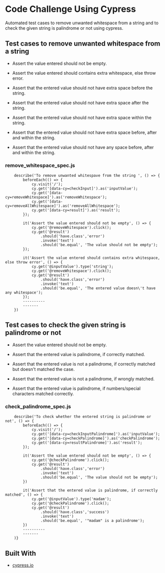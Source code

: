 # Code Challenge Using Cypress

Automated test cases to remove unwanted whitespace from a string and to check the given string is palindrome or not using cypress.

## Test cases to remove unwanted whitespace from a string

- Assert the value entered should not be empty.

- Assert the value entered should contains extra whitespace, else throw error.

- Assert that the entered value should not have extra space before the string.

- Assert that the entered value should not have extra space after the string.

- Assert that the entered value should not have extra space within the string.

- Assert that the entered value should not have extra space before, after and within the string.

- Assert that the entered value should not have any space before, after and within the string.

### remove_whitespace_spec.js

```shell
    describe('To remove unwanted whitespave from the string ', () => {
        beforeEach(() => {
            cy.visit('/');
            cy.get('[data-cy=checkInput]').as('inputValue');
            cy.get('[data-cy=removeWhitespace]').as('removeWhitespace');
            cy.get('[data-cy=removeAllWhitespace]').as('removeAllWhitespace');
            cy.get('[data-cy=result]').as('result');
        });

        it('Assert the value entered should not be empty', () => {
            cy.get('@removeWhitespace').click();
            cy.get('@result')
                .should('have.class','error')
                .invoke('text')
                .should('be.equal', 'The value should not be empty');
        });

        it('Assert the value entered should contains extra whitespace, else throw error', () => {
            cy.get('@inputValue').type('string');
            cy.get('@removeWhitespace').click();
            cy.get('@result')
                .should('have.class','error')
                .invoke('text')
                .should('be.equal', 'The entered value doesn\'t have any whitespace');
        });
        ----------
        -------
    })
```

## Test cases to check the given string is palindrome or not

- Assert the value entered should not be empty.

- Assert that the entered value is palindrome, if correctly matched.

- Assert that the entered value is not a palindrome, if correctly matched but doesn't matched the case.

- Assert that the entered value is not a palindrome, if wrongly matched.

- Assert that the entered value is palindrome, if numbers/special characters matched correctly.

### check_palindrome_spec.js

```shell
    describe('To check whether the entered string is palindrome or not', () => {
        beforeEach(() => {
            cy.visit('/');
            cy.get('[data-cy=checkInputPalindrome]').as('inputValue');
            cy.get('[data-cy=checkPalindrome]').as('checkPalindrome');
            cy.get('[data-cy=resultPalindrome]').as('result');
        });

        it('Assert the value entered should not be empty', () => {
            cy.get('@checkPalindrome').click();
            cy.get('@result')
                .should('have.class','error')
                .invoke('text')
                .should('be.equal', 'The value should not be empty');
        })

        it('Assert that the entered value is palindrome, if correctly matched', () => {
            cy.get('@inputValue').type('madam');
            cy.get('@checkPalindrome').click();
            cy.get('@result')
                .should('have.class','success')
                .invoke('text')
                .should('be.equal', '"madam" is a palindrome');
        })
        ----------
        -------
    )}
```

## Built With

- [cypress.io](https://www.cypress.io/)
